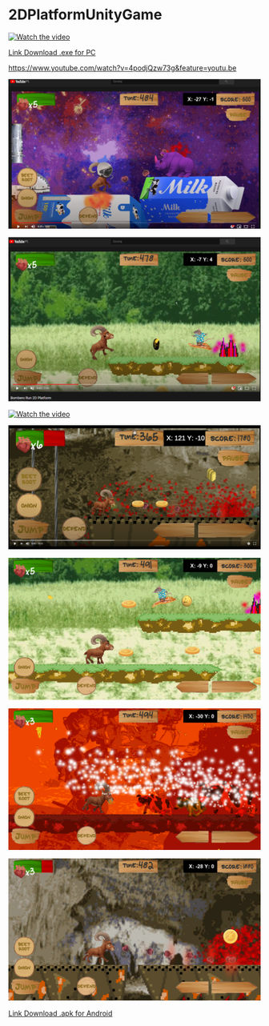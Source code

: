# 2DPlatformUnityGame

[![Watch the video](https://upload.wikimedia.org/wikipedia/commons/thumb/3/30/Google_Play.svg/150px-Google_Play.svg.png)](https://play.google.com/store/apps/details?id=com.GanarStudio.BomberoRun)

<a target="_blank" rel="noopener noreferrer" href="https://drive.google.com/file/d/1qRa6QO3pqGrrMfe_ZFKka_gcAFQivgkG/view?usp=sharing">Link Download .exe for PC</a>

https://www.youtube.com/watch?v=4podjQzw73g&feature=youtu.be


[![Watch the video](https://github.com/mateuszd2411/2DPlatformUnityGame/blob/master/Screens/yt1.png?raw=true)](https://www.youtube.com/watch?v=4podjQzw73g&feature=youtu.be)

[![Watch the video](https://github.com/mateuszd2411/2DPlatformUnityGame/blob/master/Screens/yt2.png?raw=true)](https://www.youtube.com/watch?v=ECLrgVrAe-g&feature=youtu.be)

[![Watch the video](https://github.com/mateuszd2411/2DPlatformUnityGame/blob/master/Screens/gif.gif)](https://www.youtube.com/watch?v=4podjQzw73g&feature=youtu.be)

[![Watch the video](https://github.com/mateuszd2411/2DPlatformUnityGame/blob/master/Screens/yt3.png?raw=true)](https://www.youtube.com/watch?v=4podjQzw73g&feature=youtu.be)


[![Watch the video](https://github.com/mateuszd2411/2DPlatformUnityGame/blob/master/Screens/2D%20Platform%2014.08.2020%2019_19_01.png?raw=true)](https://www.youtube.com/watch?v=4podjQzw73g&feature=youtu.be)

[![Watch the video](https://github.com/mateuszd2411/2DPlatformUnityGame/blob/master/Screens/2D%20Platform%2014.08.2020%2019_20_35.png?raw=true)](https://www.youtube.com/watch?v=4podjQzw73g&feature=youtu.be)

[![Watch the video](https://github.com/mateuszd2411/2DPlatformUnityGame/blob/master/Screens/2D%20Platform%2014.08.2020%2019_21_09.png?raw=true)](https://www.youtube.com/watch?v=4podjQzw73g&feature=youtu.be)

<a target="_blank" rel="noopener noreferrer" href="https://drive.google.com/file/d/1nmx4EDqKF1TZviphy5tuYviqvhmzXdZP/view?usp=sharing">Link Download .apk for Android</a>
